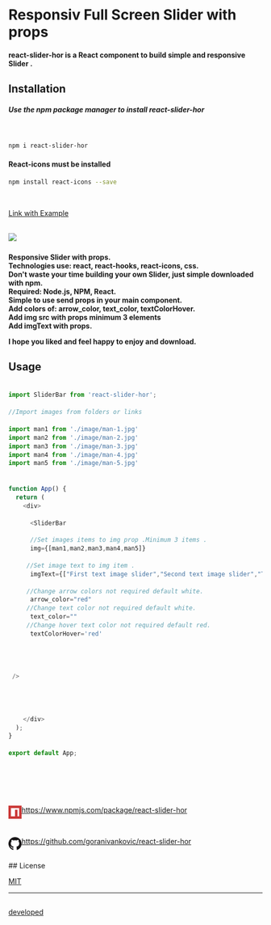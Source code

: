 <h1>Responsiv Full Screen Slider with props</h1>



<h4>react-slider-hor is a React component to build  simple and responsive Slider .</h4>



## Installation

<h5>Use the npm package manager to install react-slider-hor</h5>

</br>





```bash
npm i react-slider-hor
```
<h4>React-icons must be installed</h4>

```bash
npm install react-icons --save
```

</br>


[Link with Example](https://goranivankovic.github.io/react-slider-hor/)



</br>




  <img src="https://media.giphy.com/media/khgnBDJEMU8RKet3o3/giphy.gif" heigt="500" width="50%" />
  
  
  <h4>
  Responsive Slider with props.</br>
  Technologies use: react, react-hooks, react-icons, css.</br>
  Don't waste your time building your own Slider, just simple downloaded with npm.</br>
  Required: Node.js, NPM, React.</br>
  Simple to use send props in your main component. </br>
  Add colors of: arrow_color, text_color, textColorHover.<br/>
  Add img src with props minimum 3 elements </br> 
  Add imgText with props.</br>
  
  I hope you liked and feel happy to enjoy and download.
  

  </h4>
  
  
  
  ## Usage

```javascript

import SliderBar from 'react-slider-hor';

//Import images from folders or links

import man1 from './image/man-1.jpg'
import man2 from './image/man-2.jpg'
import man3 from './image/man-3.jpg'
import man4 from './image/man-4.jpg'
import man5 from './image/man-5.jpg'


function App() {
  return (
    <div>

      <SliderBar

      //Set images items to img prop .Minimum 3 items .
      img={[man1,man2,man3,man4,man5]}

     //Set image text to img item .
      imgText={["First text image slider","Second text image slider","Threed text image slider","Four text image slider","Five text image slider"]}

     //Change arrow colors not required default white.
      arrow_color="red"
     //Change text color not required default white.
      text_color=""
     //Change hover text color not required default red.
      textColorHover='red'

    
  

 />
   
 

     
    </div>
  );
}

export default App;




```

</br>

</br>

<img  align="left" alt="GitHub" width="26px" src="https://raw.githubusercontent.com/github/explore/80688e429a7d4ef2fca1e82350fe8e3517d3494d/topics/npm/npm.png" alt="npm" />https://www.npmjs.com/package/react-slider-hor

</br>


<img align="left" alt="GitHub" width="26px" src="https://raw.githubusercontent.com/github/explore/78df643247d429f6cc873026c0622819ad797942/topics/github/github.png" />https://github.com/goranivankovic/react-slider-hor


</br>
## License

[MIT](https://choosealicense.com/licenses/mit/)

<hr></hr>

##
[developed](https://github.com/goranivankovic)


